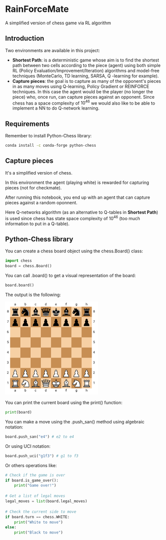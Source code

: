 # RainForceMate
A simplified version of chess game via RL algorithm

## Introduction
Two environments are available in this project:
- **Shortest Path**: is a deterministic game whose aim is to find the shortest path between two cells according to the piece (agent) using both simple RL (Policy Evaluation/Improvement/Iteration) algorithms and model-free techniques (MonteCarlo, TD learning, SARSA, Q -learning for example).
- **Capture pieces**: the goal is to capture as many of the opponent's pieces in as many moves using Q-learning, Policy Gradient or REINFORCE techniques. In this case the agent would be the player (no longer the piece) who, once run, can capture pieces against an opponent. Since chess has a space complexity of $10^{46}$ we would also like to be able to implement a NN to do Q-network learning.

## Requirements

Remember to install Python-Chess library:

```bash
conda install -c conda-forge python-chess
```

## Capture pieces

It's a simplified version of chess. 

In this environment the agent (playing white) is rewarded for capturing pieces (not for checkmate). 

After running this notebook, you end up with an agent that can capture pieces against a random oponnent.

Here Q-networks algorithm (as an alternative to Q-tables in **Shortest Path**) is used since chess has state space complexity of $10^46$ (too much information to put in a Q-table).

## Python-Chess library
You can create a chess board object using the chess.Board() class:
    
```python
import chess
board = chess.Board()
```

You can call .board() to get a visual representation of the board:

```python
board.board()
```
The output is the following:

<img src="./img/board.png" alt="board()" style="width:300px;height:300px;">

You can print the current board using the print() function:

```python   
print(board)
```

You can make a move using the .push_san() method using algebraic notation:

```python
board.push_san("e4") # e2 to e4
```

Or using UCI notation:
    
```python   
board.push_uci("g1f3") # g1 to f3
```

Or others operations like:
    
```python
# Check if the game is over
if board.is_game_over():
    print("Game over!")

# Get a list of legal moves
legal_moves = list(board.legal_moves)

# Check the current side to move
if board.turn == chess.WHITE:
    print("White to move")
else:
    print("Black to move")
```
